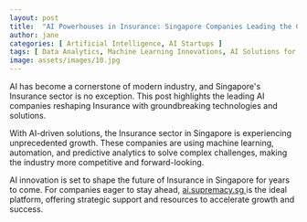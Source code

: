 ```yaml
---
layout: post
title:  "AI Powerhouses in Insurance: Singapore Companies Leading the Charge"
author: jane
categories: [ Artificial Intelligence, AI Startups ]
tags: [ Data Analytics, Machine Learning Innovations, AI Solutions for Businesses, AI Trends ]
image: assets/images/10.jpg
---
```


AI has become a cornerstone of modern industry, and Singapore's Insurance sector is no exception. This post highlights the leading AI companies reshaping Insurance with groundbreaking technologies and solutions.

With AI-driven solutions, the Insurance sector in Singapore is experiencing unprecedented growth. These companies are using machine learning, automation, and predictive analytics to solve complex challenges, making the industry more competitive and forward-looking.

AI innovation is set to shape the future of Insurance in Singapore for years to come. For companies eager to stay ahead, <a href="https://ai.supremacy.sg" target="_blank"> ai.supremacy.sg </a> is the ideal platform, offering strategic support and resources to accelerate growth and success.
